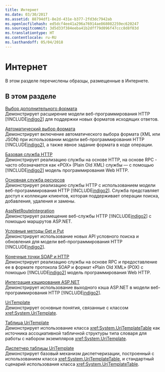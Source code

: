 ```yaml
---
title: Интернет
ms.date: 03/30/2017
ms.assetid: 88794df1-8e2d-431e-b377-2fd3dc7942ab
ms.openlocfilehash: ed5dcf4ee41a296a76914ae868082259ec620247
ms.sourcegitcommit: 3d5d33f384eeba41b2dff79d096f47ccc8d8f03d
ms.translationtype: HT
ms.contentlocale: ru-RU
ms.lasthandoff: 05/04/2018
---
```

# <a name="web"></a>Интернет
В этом разделе перечислены образцы, размещенные в Интернете.  
  
## <a name="in-this-section"></a>В этом разделе  
 [Выбор дополнительного формата](../../../../docs/framework/wcf/samples/advanced-format-selection.md)  
 Демонстрирует расширение модели веб-программирования HTTP [!INCLUDE[indigo2](../../../../includes/indigo2-md.md)] для поддержки новых форматов исходящих ответов.  
  
 [Автоматический выбор формата](../../../../docs/framework/wcf/samples/automatic-format-selection.md)  
 Демонстрирует включение автоматического выбора формата (XML или JSON) при использовании модели веб-программирования HTTP [!INCLUDE[indigo2](../../../../includes/indigo2-md.md)], а также явное задание формата в коде операции.  
  
 [Базовая служба HTTP](../../../../docs/framework/wcf/samples/basic-http-service.md)  
 Демонстрирует реализацию службы на основе HTTP, на основе RPC - часто обозначается как «POX» (Plain Old XML) службы — с помощью [!INCLUDE[indigo2](../../../../includes/indigo2-md.md)] модель программирования Web HTTP.  
  
 [Основная служба ресурсов](../../../../docs/framework/wcf/samples/basic-resource-service.md)  
 Демонстрирует реализацию службы HTTP с использованием модели веб-программирования HTTP [!INCLUDE[indigo2](../../../../includes/indigo2-md.md)]. Служба представляет доступ к коллекции клиентов, которая поддерживает операции поиска, добавления, удаления и замены.  
  
 [AspNetRouteIntegration](../../../../docs/framework/wcf/samples/aspnetrouteintegration.md)  
 Демонстрирует размещение веб-службы HTTP [!INCLUDE[indigo2](../../../../includes/indigo2-md.md)] с помощью маршрутов ASP.NET.  
  
 [Условные методы Get и Put](../../../../docs/framework/wcf/samples/conditional-get-and-put.md)  
 Демонстрирует использование новых API условного поиска и обновления для модели веб-программирования HTTP [!INCLUDE[indigo2](../../../../includes/indigo2-md.md)].  
  
 [Конечные точки SOAP и HTTP](../../../../docs/framework/wcf/samples/soap-and-http-endpoints.md)  
 Демонстрирует реализацию службы на основе RPC и предоставление ее в формате протокола SOAP и формат «Plain Old XML» (POX) с помощью [!INCLUDE[indigo2](../../../../includes/indigo2-md.md)] модель программирования Web HTTP.  
  
 [Интеграция кэширования ASP.NET](../../../../docs/framework/wcf/samples/aspnet-caching-integration.md)  
 Демонстрирует использование выходного кэша ASP.NET в модели веб-программирования HTTP [!INCLUDE[indigo2](../../../../includes/indigo2-md.md)].  
  
 [UriTemplate](../../../../docs/framework/wcf/samples/uritemplate-sample.md)  
 Демонстрирует основные понятия, связанные с классом <xref:System.UriTemplate>.  
  
 [Таблица UriTemplate](../../../../docs/framework/wcf/samples/uritemplate-table-sample.md)  
 Демонстрирует использование класса <xref:System.UriTemplateTable> как источника ассоциативной табличной структуры типа словаря для работы с набором экземпляров <xref:System.UriTemplate>.  
  
 [Диспетчер таблицы UriTemplate](../../../../docs/framework/wcf/samples/uritemplate-table-dispatcher-sample.md)  
 Демонстрирует базовый механизм диспетчеризации, построенный с использованием класса <xref:System.UriTemplateTable>, и стандартный сценарий использования класса <xref:System.UriTemplateTable>.
